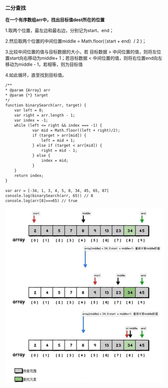 ### 二分查找

**在一个有序数组arr中，找出目标值dest所在的位置**

1.取两个位置，最左边和最右边，分别记为start、end；

2.然后取两个位置的中间位置middle = Math.floor(（start + end）/ 2 )；

3.比较中间位置的值与目标数据的大小，若 目标数据 > 中间位置的值，则将左位置start向右移动为middle+ 1；若目标数据 < 中间位置的值，则将右位置end向左移动为middle - 1，若相等，则为目标值

4.如此循环，直至找到目标值。



```
/**
* @param {Array} arr
* @param {*} target
*/
function binarySearch(arr, target) {
    var left = 0;
    var right = arr.length - 1;
    var index = -1;
    while (left <= right && index === -1) {
            var mid = Math.floor((left + right)/2);
            if (target > arr[mid]) {
                left = mid + 1;
            } else if (target < arr[mid]) {
                right = mid - 1;
            } else {
                index = mid;
            }
    }
    return index;
}

var arr = [-34, 1, 3, 4, 5, 8, 34, 45, 65, 87]
console.log(binarySearch(arr, 65)) // 8
console.log(arr[8]===65) // true
```

![half-lookup](/imgs/half-lookup.jpg)